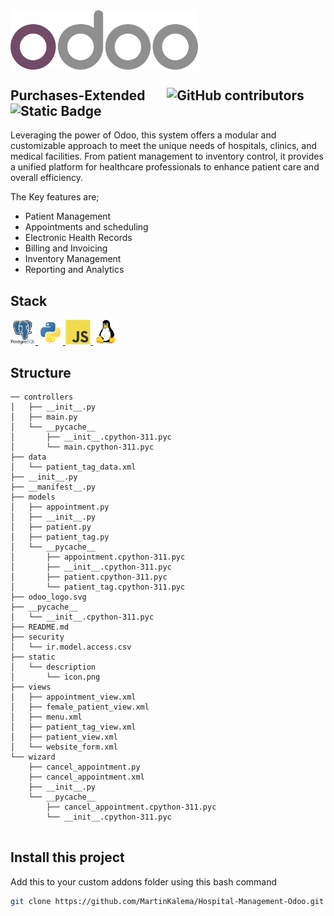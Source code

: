 <img align="center" alt="Coding" width="300" src="./odoo_logo.svg">

## Purchases-Extended  &nbsp; &nbsp; &nbsp; ![GitHub contributors](https://img.shields.io/github/contributors/MartinKalema/Hospital-Management-Odoo?style=for-the-badge&logo=github) ![Static Badge](https://img.shields.io/badge/Odoo_version-v16.0-neon?style=for-the-badge)

Leveraging the power of Odoo, this system offers a modular and customizable approach to meet the unique needs of hospitals, clinics, and medical facilities. From patient management to inventory control, it provides a unified platform for healthcare professionals to enhance patient care and overall efficiency.

The Key features are;
-  Patient Management
-  Appointments and scheduling
-  Electronic Health Records
-  Billing and Invoicing
-  Inventory Management
-  Reporting and Analytics

## Stack
<a href="https://www.postgresql.org" target="_blank" rel="noreferrer"> <img src="https://raw.githubusercontent.com/devicons/devicon/master/icons/postgresql/postgresql-original-wordmark.svg" alt="postgresql" width="40" height="40"/> </a> <a href="https://www.python.org" target="_blank" rel="noreferrer"> <img src="https://raw.githubusercontent.com/devicons/devicon/master/icons/python/python-original.svg" alt="python" width="40" height="40"/> </a> <a href="https://developer.mozilla.org/en-US/docs/Web/JavaScript" target="_blank" rel="noreferrer"> <img src="https://raw.githubusercontent.com/devicons/devicon/master/icons/javascript/javascript-original.svg" alt="javascript" width="40" height="40"/> </a> <a href="https://www.linux.org/" target="_blank" rel="noreferrer"> <img src="https://raw.githubusercontent.com/devicons/devicon/master/icons/linux/linux-original.svg" alt="linux" width="40" height="40"/> </a>

## Structure
```
── controllers
│   ├── __init__.py
│   ├── main.py
│   └── __pycache__
│       ├── __init__.cpython-311.pyc
│       └── main.cpython-311.pyc
├── data
│   └── patient_tag_data.xml
├── __init__.py
├── __manifest__.py
├── models
│   ├── appointment.py
│   ├── __init__.py
│   ├── patient.py
│   ├── patient_tag.py
│   └── __pycache__
│       ├── appointment.cpython-311.pyc
│       ├── __init__.cpython-311.pyc
│       ├── patient.cpython-311.pyc
│       └── patient_tag.cpython-311.pyc
├── odoo_logo.svg
├── __pycache__
│   └── __init__.cpython-311.pyc
├── README.md
├── security
│   └── ir.model.access.csv
├── static
│   └── description
│       └── icon.png
├── views
│   ├── appointment_view.xml
│   ├── female_patient_view.xml
│   ├── menu.xml
│   ├── patient_tag_view.xml
│   ├── patient_view.xml
│   └── website_form.xml
└── wizard
    ├── cancel_appointment.py
    ├── cancel_appointment.xml
    ├── __init__.py
    └── __pycache__
        ├── cancel_appointment.cpython-311.pyc
        └── __init__.cpython-311.pyc


```
## Install this project
Add this to your custom addons folder using this bash command 
  ```bash
  git clone https://github.com/MartinKalema/Hospital-Management-Odoo.git
  ```

